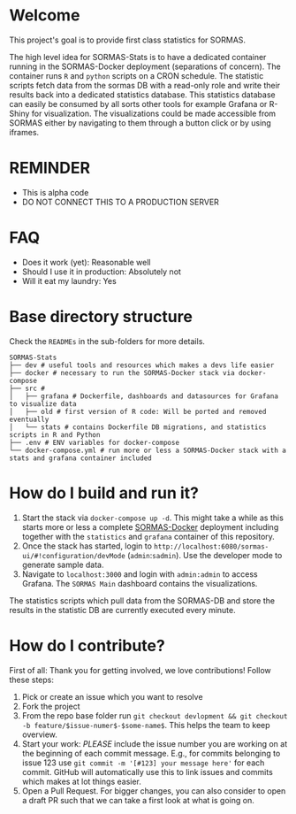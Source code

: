 # Welcome
This project's goal is to provide first class statistics for SORMAS.

The high level idea for SORMAS-Stats is to have a dedicated container running in the SORMAS-Docker deployment 
(separations of concern). The container runs `R` and `python` scripts on a CRON schedule. The statistic scripts 
fetch data from the sormas DB with a read-only role and write their results back into a dedicated statistics database. 
This statistics database can easily be consumed by all sorts other tools for example Grafana or R-Shiny for 
visualization. The visualizations could be made accessible from SORMAS either by navigating to them through a 
button click or by using iframes.

# REMINDER
* This is alpha code
* DO NOT CONNECT THIS TO A PRODUCTION SERVER

# FAQ
* Does it work (yet): Reasonable well
* Should I use it in production: Absolutely not
* Will it eat my laundry: Yes


# Base directory structure
Check the `READMEs` in the sub-folders for more details.

```
SORMAS-Stats
├── dev # useful tools and resources which makes a devs life easier
├── docker # necessary to run the SORMAS-Docker stack via docker-compose
├── src #
│   ├── grafana # Dockerfile, dashboards and datasources for Grafana to visualize data
│   ├── old # first version of R code: Will be ported and removed eventually
│   └── stats # contains Dockerfile DB migrations, and statistics scripts in R and Python
├── .env # ENV variables for docker-compose
└── docker-compose.yml # run more or less a SORMAS-Docker stack with a stats and grafana container included
```

# How do I build and run it?
1. Start the stack via `docker-compose up -d`. This might take a while as this 
  starts more or less a complete [SORMAS-Docker]() deployment including together 
  with the `statistics` and `grafana` container of this repository. 
1. Once the stack has started, login to `http://localhost:6080/sormas-ui/#!configuration/devMode` (`admin`:`sadmin`). 
  Use the developer mode to generate sample data.
1. Navigate to `localhost:3000` and login with `admin:admin` to access Grafana. 
  The `SORMAS Main` dashboard contains the visualizations. 


The statistics scripts which pull data from the SORMAS-DB and store the results in 
the statistic DB are currently executed every minute.

# How do I contribute?
First of all: Thank you for getting involved, we love contributions! Follow these steps:
1. Pick or create an issue which you want to resolve
1. Fork the project
1. From the repo base folder run `git checkout devlopment && git checkout -b feature/$issue-numer$-$some-name$`. This helps the team to keep overview.
1. Start your work: *PLEASE* include the issue number you are working on at the beginning 
   of each commit message. E.g., for commits belonging to issue 123 use `git commit -m '[#123] your message here'` for each commit. GitHub will automatically use this to link issues and commits which makes at lot things easier.
1. Open a Pull Request. For bigger changes, you can also consider to open a draft PR such that we can take a first look at what is going on.